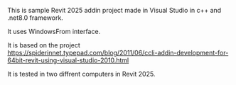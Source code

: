 This is sample Revit 2025 addin project made in Visual Studio in c++ and .net8.0 framework.

It uses WindowsFrom interface.

It is based on the project https://spiderinnet.typepad.com/blog/2011/06/ccli-addin-development-for-64bit-revit-using-visual-studio-2010.html

It is tested in two diffrent computers in Revit 2025.
